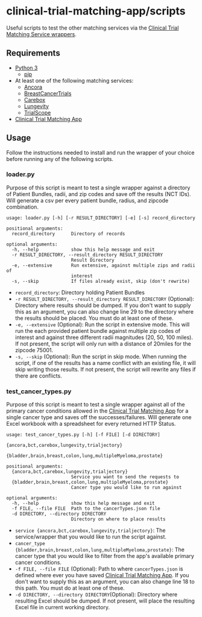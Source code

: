 # clinical-trial-matching-app/scripts

Useful scripts to test the other matching services via the [Clinical Trial Matching Service wrappers](https://github.com/mcode?q=clinical-trial-service-&type=all&language=&sort=). 

## Requirements

- [Python 3](https://www.python.org/downloads/)
  - [pip](https://pypi.org/project/pip/)
- At least one of the following matching services:
  - [Ancora](https://github.com/mcode/clinical-trial-matching-service-ancora.ai)
  - [BreastCancerTrials](https://github.com/mcode/clinical-trial-matching-service-breastcancertrials.org)
  - [Carebox](https://github.com/mcode/clinical-trial-matching-service-carebox)
  - [Lungevity](https://github.com/mcode/clinical-trial-matching-service-lungevity)
  - [TrialScope](https://github.com/mcode/clinical-trial-matching-service-trialscope)
- [Clinical Trial Matching App](https://github.com/mcode/clinical-trial-matching-app)

## Usage

Follow the instructions needed to install and run the wrapper of your choice before running any of the following scripts.

### loader.py

Purpose of this script is meant to test a single wrapper against a directory of Patient Bundles, radii, and zip codes and save off the results (NCT IDs). Will generate a csv per every patient bundle, radius, and zipcode combination. 

```
usage: loader.py [-h] [-r RESULT_DIRECTORY] [-e] [-s] record_directory

positional arguments:
  record_directory      Directory of records

optional arguments:
  -h, --help            show this help message and exit
  -r RESULT_DIRECTORY, --result_directory RESULT_DIRECTORY
                        Result Directory
  -e, --extensive       Run extensive, against multiple zips and radii of
                        interest
  -s, --skip            If files already exist, skip (don't rewrite)
  ```

* `record_directory`: Directory holding Patient Bundles
* `-r RESULT_DIRECTORY, --result_directory RESULT_DIRECTORY` (Optional): Directory where results should be dumped. If you don't want to supply this as an argument, you can also change line 29 to the directory where the results should be placed. You must do at least one of these.
* `-e, --extensive` (Optional): Run the script in extensive mode. This will run the each provided patient bundle against multiple zip codes of interest and against three different radii magnitudes (20, 50, 100 miles). If not present, the script will only run with a distance of 20miles for the zipcode 75001. 
* `-s, --skip` (Optional): Run the script in skip mode. When running the script, if one of the results has a name conflict with an existing file, it will skip writing those results. If not present, the script will rewrite any files if there are conflicts.

### test_cancer_types.py

Purpose of this script is meant to test a single wrapper against all of the primary cancer conditions allowed in the [Clinical Trial Matching App](https://github.com/mcode/clinical-trial-matching-app) for a single cancer type and saves off the successes/failures. Will generate one Excel workbook with a spreadsheet for every returned HTTP Status.

```
usage: test_cancer_types.py [-h] [-f FILE] [-d DIRECTORY]
                            {ancora,bct,carebox,lungevity,trialjectory}
                            {bladder,brain,breast,colon,lung,multipleMyeloma,prostate}

positional arguments:
  {ancora,bct,carebox,lungevity,trialjectory}
                        Service you want to send the requests to
  {bladder,brain,breast,colon,lung,multipleMyeloma,prostate}
                        Cancer type you would like to run against

optional arguments:
  -h, --help            show this help message and exit
  -f FILE, --file FILE  Path to the cancerTypes.json file
  -d DIRECTORY, --directory DIRECTORY
                        Directory on where to place results
```

* `service {ancora,bct,carebox,lungevity,trialjectory}`: The service/wrapper that you would like to run the script against. 
* `cancer_type {bladder,brain,breast,colon,lung,multipleMyeloma,prostate}`: The cancer type that you would like to filter from the app's available primary cancer conditions. 
* `-f FILE, --file FILE` (Optional): Path to where `cancerTypes.json` is defined where ever you have saved [Clinical Trial Matching App](https://github.com/mcode/clinical-trial-matching-app). If you don't want to supply this as an argument, you can also change line 18 to this path. You must do at least one of these.
* `-d DIRECTORY, --directory DIRECTORY`(Optional): Directory where resulting Excel should be dumped. If not present, will place the resulting Excel file in current working directory.